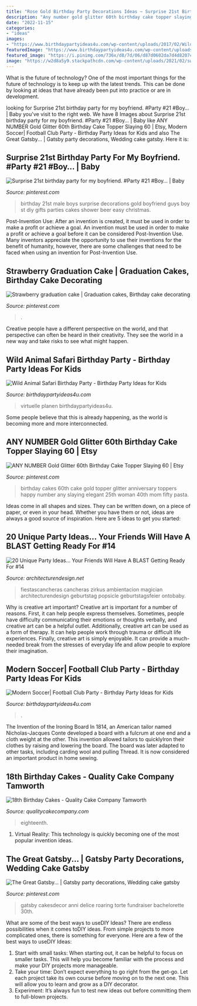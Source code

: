 ```yaml
---
title: "Rose Gold Birthday Party Decorations Ideas ~ Surprise 21st Birthday Party For My Boyfriend. #party #21 #boy…"
description: "Any number gold glitter 60th birthday cake topper slaying 60"
date: "2022-11-15"
categories:
- "ideas"
images:
- "https://www.birthdaypartyideas4u.com/wp-content/uploads/2017/02/Wild-Animal-Safari-Birthday-Party-Ideas-600x900.jpg"
featuredImage: "https://www.birthdaypartyideas4u.com/wp-content/uploads/2017/02/Wild-Animal-Safari-Birthday-Party-Ideas-600x900.jpg"
featured_image: "https://i.pinimg.com/736x/d8/7d/06/d87d0602da7d4d8207c8f11a494fab83.jpg"
image: "https://w2d8a5y9.stackpathcdn.com/wp-content/uploads/2021/02/sweetie-drip-cake-standard-min-836x1030.jpg"
---
```



What is the future of technology?
One of the most important things for the future of technology is to keep up with the latest trends. This can be done by looking at ideas that have already been put into practice or are in development.

	

		
looking for Surprise 21st birthday party for my boyfriend. #Party #21 #Boy… | Baby you've visit to the right web. We have 8 Images about Surprise 21st birthday party for my boyfriend. #Party #21 #Boy… | Baby like ANY NUMBER Gold Glitter 60th Birthday Cake Topper Slaying 60 | Etsy, Modern Soccer| Football Club Party - Birthday Party Ideas for Kids and also The Great Gatsby... | Gatsby party decorations, Wedding cake gatsby. Here it is:
		
    
## Surprise 21st Birthday Party For My Boyfriend. #Party #21 #Boy… | Baby

<img loading=lazy src="https://i.pinimg.com/736x/5e/91/67/5e9167a708806f7894142740a70e3178--st-birthday-parties-birthday-party-ideas.jpg" onerror="this.onerror=null;this.src='https://tse3.mm.bing.net/th?id=OIP.9rMAd2PxRDq8KXfCalAQpAHaJ3&amp;pid=15.1';" alt="Surprise 21st birthday party for my boyfriend. #Party #21 #Boy… | Baby">

_Source: pinterest.com_

>birthday 21st male boys surprise decorations gold boyfriend guys boy st diy gifts parties cakes shower beer easy christmas. 

	

Post-Invention Use: After an invention is created, it must be used in order to make a profit or achieve a goal.
An invention must be used in order to make a profit or achieve a goal before it can be considered Post-Invention Use. Many inventors appreciate the opportunity to use their inventions for the benefit of humanity, however, there are some challenges that need to be faced when using an invention for Post-Invention Use.

    
## Strawberry Graduation Cake | Graduation Cakes, Birthday Cake Decorating

<img loading=lazy src="https://i.pinimg.com/736x/33/c8/4a/33c84aa3f0456e7f9e90fa15095f7a67.jpg" onerror="this.onerror=null;this.src='https://tse2.mm.bing.net/th?id=OIP.EO7IybXkVoDnsDWbLEBY7gHaKH&amp;pid=15.1';" alt="Strawberry graduation cake | Graduation cakes, Birthday cake decorating">

_Source: pinterest.com_

>. 

	

Creative people have a different perspective on the world, and that perspective can often be heard in their creativity. They see the world in a new way and take risks to see what might happen.

    
## Wild Animal Safari Birthday Party - Birthday Party Ideas For Kids

<img loading=lazy src="https://www.birthdaypartyideas4u.com/wp-content/uploads/2017/02/Wild-Animal-Safari-Birthday-Party-Ideas-600x900.jpg" onerror="this.onerror=null;this.src='https://tse3.mm.bing.net/th?id=OIP.YazVfj9X33uohWQH3eug-wHaLH&amp;pid=15.1';" alt="Wild Animal Safari Birthday Party - Birthday Party Ideas for Kids">

_Source: birthdaypartyideas4u.com_

>virtuelle planen birthdaypartyideas4u. 

	

Some people believe that this is already happening, as the world is becoming more and more interconnected. 

    
## ANY NUMBER Gold Glitter 60th Birthday Cake Topper Slaying 60 | Etsy

<img loading=lazy src="https://i.pinimg.com/736x/6c/33/bc/6c33bce75ce291dd91d9c95064675b27.jpg" onerror="this.onerror=null;this.src='https://tse2.mm.bing.net/th?id=OIP.uvIhu5cMJZuTVBo7ySthDwHaJ4&amp;pid=15.1';" alt="ANY NUMBER Gold Glitter 60th Birthday Cake Topper Slaying 60 | Etsy">

_Source: pinterest.com_

>birthday cakes 60th cake gold topper glitter anniversary toppers happy number any slaying elegant 25th woman 40th mom fifty pasta. 

	

Ideas come in all shapes and sizes. They can be written down, on a piece of paper, or even in your head. Whether you have them or not, ideas are always a good source of inspiration. Here are 5 ideas to get you started: 

    
## 20 Unique Party Ideas… Your Friends Will Have A BLAST Getting Ready For #14

<img loading=lazy src="https://cdn.architecturendesign.net/wp-content/uploads/2016/05/AD-Unique-Party-Themes-12.jpg" onerror="this.onerror=null;this.src='https://tse1.mm.bing.net/th?id=OIP.6Aehtdm0BiXdER6cZdUbswHaVm&amp;pid=15.1';" alt="20 Unique Party Ideas… Your Friends Will Have A BLAST Getting Ready For #14">

_Source: architecturendesign.net_

>fiestascancheras cancheras zirkus ambientacion magician architecturendesign geburtstag popsicle geburtstagsfeier ontobaby. 

	

Why is creative art important?
Creative art is important for a number of reasons. First, it can help people express themselves. Sometimes, people have difficulty communicating their emotions or thoughts verbally, and creative art can be a helpful outlet. Additionally, creative art can be used as a form of therapy. It can help people work through trauma or difficult life experiences. Finally, creative art is simply enjoyable. It can provide a much-needed break from the stresses of everyday life and allow people to explore their imagination.

    
## Modern Soccer| Football Club Party - Birthday Party Ideas For Kids

<img loading=lazy src="https://www.birthdaypartyideas4u.com/wp-content/uploads/2017/05/Modern-Soccer-Club-Party-Ceiling-Balloons-600x900.jpg" onerror="this.onerror=null;this.src='https://tse4.mm.bing.net/th?id=OIP.-NBl1sIgxmSQo9UP9g4bfwHaLH&amp;pid=15.1';" alt="Modern Soccer| Football Club Party - Birthday Party Ideas for Kids">

_Source: birthdaypartyideas4u.com_

>. 

	

The Invention of the Ironing Board
In 1814, an American tailor named Nicholas-Jacques Conte developed a board with a fulcrum at one end and a cloth weight at the other. This invention allowed tailors to quicklyIron their clothes by raising and lowering the board. The board was later adapted to other tasks, including carding wool and pulling Thread. It is now considered an important product in home sewing.

    
## 18th Birthday Cakes - Quality Cake Company Tamworth

<img loading=lazy src="https://w2d8a5y9.stackpathcdn.com/wp-content/uploads/2021/02/sweetie-drip-cake-standard-min-836x1030.jpg" onerror="this.onerror=null;this.src='https://tse2.mm.bing.net/th?id=OIP.uL6sI2YbkMpjYVWEV-GX3wHaJH&amp;pid=15.1';" alt="18th Birthday Cakes - Quality Cake Company Tamworth">

_Source: qualitycakecompany.com_

>eighteenth. 

	

1. Virtual Reality: This technology is quickly becoming one of the most popular invention ideas.

    
## The Great Gatsby... | Gatsby Party Decorations, Wedding Cake Gatsby

<img loading=lazy src="https://i.pinimg.com/736x/d8/7d/06/d87d0602da7d4d8207c8f11a494fab83.jpg" onerror="this.onerror=null;this.src='https://tse1.mm.bing.net/th?id=OIP.KGEuSHAKJFkyj_YgfPlhKwHaKI&amp;pid=15.1';" alt="The Great Gatsby... | Gatsby party decorations, Wedding cake gatsby">

_Source: pinterest.com_

>gatsby cakesdecor anni delice roaring torte fundraiser bachelorette 30th. 

	

What are some of the best ways to useDIY Ideas?
There are endless possibilities when it comes toDIY ideas. From simple projects to more complicated ones, there is something for everyone. Here are a few of the best ways to useDIY Ideas: 
1. Start with small tasks: When starting out, it can be helpful to focus on smaller tasks. This will help you become familiar with the process and make your DIY projects more manageable. 
2. Take your time: Don’t expect everything to go right from the get-go. Let each project take its own course before moving on to the next one. This will allow you to learn and grow as a DIY decorator. 
3. Experiment: It’s always fun to test new ideas out before committing them to full-blown projects.


